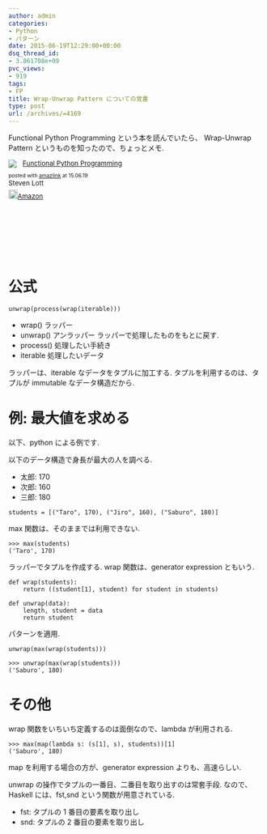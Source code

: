 ```yaml
---
author: admin
categories:
- Python
- パターン
date: 2015-06-19T12:29:00+00:00
dsq_thread_id:
- 3.861708e+09
pvc_views:
- 919
tags:
- FP
title: Wrap-Unwrap Pattern についての覚書
type: post
url: /archives/=4169
---
```


Functional Python Programming という本を読んでいたら、 Wrap-Unwrap
Pattern というものを知ったので、ちょっとメモ.

<div class='amazlink-box' style='text-align:left;padding-bottom:20px;font-size:small;/zoom: 1;overflow: hidden;'><div class='amazlink-list' style='clear: both;'><div class='amazlink-image' style='float:left;margin:0px 12px 1px 0px;'><a href='https://www.amazon.co.jp/Functional-Python-Programming-Steven-Lott-ebook/dp/B00T96XC0Q%3FSubscriptionId%3DAKIAJDINZW45GEGLXQQQ%26tag%3Dsleephacker-22%26linkCode%3Dxm2%26camp%3D2025%26creative%3D165953%26creativeASIN%3DB00T96XC0Q' target='_blank' rel='nofollow'><img src='https://ecx.images-amazon.com/images/I/518KSmGEJBL._SL160_.jpg' style='border: none;' /></a></div><div class='amazlink-info' style='height:160; margin-bottom: 10px'><div class='amazlink-name' style='margin-bottom:10px;line-height:120%'><a href='https://www.amazon.co.jp/Functional-Python-Programming-Steven-Lott-ebook/dp/B00T96XC0Q%3FSubscriptionId%3DAKIAJDINZW45GEGLXQQQ%26tag%3Dsleephacker-22%26linkCode%3Dxm2%26camp%3D2025%26creative%3D165953%26creativeASIN%3DB00T96XC0Q' rel='nofollow' target='_blank'>Functional Python Programming</a></div><div class='amazlink-powered' style='font-size:80%;margin-top:5px;line-height:120%'>posted with <a href='https://amazlink.keizoku.com/' title='アマゾンアフィリエイトリンク作成ツール' target='_blank'>amazlink</a> at 15.06.19</div><div class='amazlink-detail'>Steven Lott<br /></div><div class='amazlink-sub-info' style='float: left;'><div class='amazlink-link' style='margin-top: 5px'><img src='https://amazlink.fuyu.gs/icon_amazon.png' width='18'><a href='https://www.amazon.co.jp/Functional-Python-Programming-Steven-Lott-ebook/dp/B00T96XC0Q%3FSubscriptionId%3DAKIAJDINZW45GEGLXQQQ%26tag%3Dsleephacker-22%26linkCode%3Dxm2%26camp%3D2025%26creative%3D165953%26creativeASIN%3DB00T96XC0Q' rel='nofollow' target='_blank'>Amazon</a></div></div></div></div></div>

公式
====

``` {.text}
unwrap(process(wrap(iterable)))
```

-   wrap() ラッパー
-   unwrap() アンラッパー ラッパーで処理したものをもとに戻す.
-   process() 処理したい手続き
-   iterable 処理したいデータ

ラッパーは、iterable なデータをタプルに加工する.
タプルを利用するのは、タプルが immutable なデータ構造だから.

例: 最大値を求める
==================

以下、python による例です.

以下のデータ構造で身長が最大の人を調べる.

-   太郎: 170
-   次郎: 160
-   三郎: 180

``` {.python}
students = [("Taro", 170), ("Jiro", 160), ("Saburo", 180)]
```

max 関数は、そのままでは利用できない.

``` {.python}
>>> max(students)
('Taro', 170)
```

ラッパーでタプルを作成する. wrap 関数は、generator expression ともいう.

``` {.python}
def wrap(students):
    return ((student[1], student) for student in students)

def unwrap(data):
    length, student = data
    return student
```

パターンを適用.

``` {.python}
unwrap(max(wrap(students)))

>>> unwrap(max(wrap(students)))
('Saburo', 180)
```

その他
======

wrap 関数をいちいち定義するのは面倒なので、lambda が利用される.

``` {.python}
>>> max(map(lambda s: (s[1], s), students))[1]
('Saburo', 180)
```

map を利用する場合の方が、generator expression よりも、高速らしい.

unwrap の操作でタプルの一番目、二番目を取り出すのは常套手段.
なので、Haskell には、fst,snd という関数が用意されている.

-   fst: タプルの 1 番目の要素を取り出し
-   snd: タプルの 2 番目の要素を取り出し

